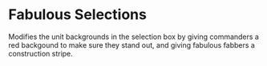 # Fabulous Selections

Modifies the unit backgrounds in the selection box by giving commanders a red backgound to make sure they stand out, and giving fabulous fabbers a construction stripe.
